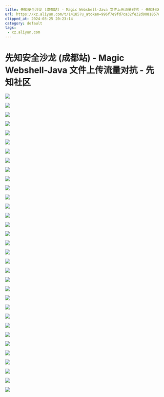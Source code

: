 ```yaml
---
title: 先知安全沙龙 (成都站) - Magic Webshell-Java 文件上传流量对抗 - 先知社区
url: https://xz.aliyun.com/t/14185?u_atoken=996f7e9fd7ca32fe32d0081857df410c&u_asession=01CgelqsBMuTNNGS951nuWEgDfsIR7F8dD099NDDctjsJB8qWKvG-8jZ6L7aTuOqqrdlmHJsN3PcAI060GRB4YZGyPlBJUEqctiaTooWaXr7I&u_asig=05umVmUAZnQ2usbn5D6zaqvQaGFv6prP5q3VE0nUmdR7ycBDlcXDd5JMQgqxRl8AgM8ASyl-YYjfIF32bsmvYrhrkKUEQo7WTjXLQ2i5YQaqwIEgwMHT410cAKDkBHYTmtKrURWfwRCupX-FYnLqLaqftqqPYcXxzCAxvmLCJ96S9g2QMxYs6lyXb1lFWKql56OxYIRTCA48VxaDB5Ijbcav_ZCBeWs7nYA9h_qpfCJvWQW-1ZN_Nt9aTE9cs_fddd1H1o9bAqYu8leK5XJevuC2XZPAlA48v9RJ13hkDKt916gx6UxFgdF3ARCQ86jS_u_XR5hatHQVh06VuUZ-D1wA&u_aref=eilGWQJmGbGpu9f1A9PaTdzKfjc%3D
clipped_at: 2024-03-25 20:23:14
category: default
tags: 
 - xz.aliyun.com
---
```



# 先知安全沙龙 (成都站) - Magic Webshell-Java 文件上传流量对抗 - 先知社区

[![](assets/1711369394-2520cbdbd75cfdfb60f28d133a9e9748.jpeg)](https://xzfile.aliyuncs.com/media/upload/picture/20240325144611-5df6b5f2-ea73-1.jpeg)

[![](assets/1711369394-7ea16168988061ccff6b02a0f3d07fa6.jpeg)](https://xzfile.aliyuncs.com/media/upload/picture/20240325144614-5ffd54c8-ea73-1.jpeg)

[![](assets/1711369394-fe8dee6007a1629573cf5130c222a6c9.jpeg)](https://xzfile.aliyuncs.com/media/upload/picture/20240325144617-61b99f38-ea73-1.jpeg)

[![](assets/1711369394-bdd055c41c5a0027bde39c23895710ad.jpeg)](https://xzfile.aliyuncs.com/media/upload/picture/20240325144620-6380eb0a-ea73-1.jpeg)

[![](assets/1711369394-85396b542ad74e715696c27ebc817817.jpeg)](https://xzfile.aliyuncs.com/media/upload/picture/20240325144623-65748a02-ea73-1.jpeg)

[![](assets/1711369394-7dacc10f7b0c5c2471fa55fed8a9d781.jpeg)](https://xzfile.aliyuncs.com/media/upload/picture/20240325144627-6754d002-ea73-1.jpeg)

[![](assets/1711369394-5335f11011cd884d28a313adc3eebfb4.jpeg)](https://xzfile.aliyuncs.com/media/upload/picture/20240325144630-69a6ad3a-ea73-1.jpeg)

[![](assets/1711369394-d5fe6f13c7b87025a1238988ed5ae131.jpeg)](https://xzfile.aliyuncs.com/media/upload/picture/20240325144634-6bbf5db0-ea73-1.jpeg)

[![](assets/1711369394-9537d0c4b6cc02283d3913551341d349.jpeg)](https://xzfile.aliyuncs.com/media/upload/picture/20240325144638-6dd6f478-ea73-1.jpeg)

[![](assets/1711369394-87a36bb31122a81aa22982019442b197.jpeg)](https://xzfile.aliyuncs.com/media/upload/picture/20240325144641-6fc4df0c-ea73-1.jpeg)

[![](assets/1711369394-2f084c084fd3fdb4d2d77a2ee9fc8c4e.jpeg)](https://xzfile.aliyuncs.com/media/upload/picture/20240325144644-71a31604-ea73-1.jpeg)

[![](assets/1711369394-f3fb762a36dceb76c07ef0d6ea44b64d.jpeg)](https://xzfile.aliyuncs.com/media/upload/picture/20240325144856-c0632ab8-ea73-1.jpeg)

[![](assets/1711369394-209ddcef4bda21d080dbc4abf360137c.jpeg)](https://xzfile.aliyuncs.com/media/upload/picture/20240325144924-d0e34b7a-ea73-1.jpeg)

[![](assets/1711369394-bee9040a9ee887bde90f1a2ac3b5af12.jpeg)](https://xzfile.aliyuncs.com/media/upload/picture/20240325144902-c420816e-ea73-1.jpeg)

[![](assets/1711369394-dd6d44e45dcfb85977d5f8a9dac1a4e1.jpeg)](https://xzfile.aliyuncs.com/media/upload/picture/20240325144905-c5e55e3e-ea73-1.jpeg)

[![](assets/1711369394-78c79b7e3d1a06a0f1e25dda85fc1146.jpeg)](https://xzfile.aliyuncs.com/media/upload/picture/20240325144909-c7e19d9c-ea73-1.jpeg)

[![](assets/1711369394-f49d973dc43db0f45d182cee4c358a7f.jpeg)](https://xzfile.aliyuncs.com/media/upload/picture/20240325144703-7cecff8e-ea73-1.jpeg)

[![](assets/1711369394-185ff449194ae5a0fd6e0f8af342cc5f.jpeg)](https://xzfile.aliyuncs.com/media/upload/picture/20240325144706-7ed0dd20-ea73-1.jpeg)

[![](assets/1711369394-86d155d821d68e02dba70b6c0c42275e.jpeg)](https://xzfile.aliyuncs.com/media/upload/picture/20240325144710-8117ee8e-ea73-1.jpeg)

[![](assets/1711369394-88f1b89f0448d70f59c984d9f17246a9.jpeg)](https://xzfile.aliyuncs.com/media/upload/picture/20240325144713-82cd09ee-ea73-1.jpeg)

[![](assets/1711369394-8dc9f0bce25a83ec27e666126232be11.jpeg)](https://xzfile.aliyuncs.com/media/upload/picture/20240325144716-84963372-ea73-1.jpeg)

[![](assets/1711369394-0b5653b49d07f97f677f425d3e3d1e6c.jpeg)](https://xzfile.aliyuncs.com/media/upload/picture/20240325144719-866cfac8-ea73-1.jpeg)

[![](assets/1711369394-2e8e6b9b6240b64f1db5603d20993f9e.jpeg)](https://xzfile.aliyuncs.com/media/upload/picture/20240325144722-8855dd82-ea73-1.jpeg)

[![](assets/1711369394-6b918165956bdfbaac3538a3df3d77f4.jpeg)](https://xzfile.aliyuncs.com/media/upload/picture/20240325144725-8a1ad988-ea73-1.jpeg)

[![](assets/1711369394-1598ee6db5c5dd3d892f8145a93f6954.jpeg)](https://xzfile.aliyuncs.com/media/upload/picture/20240325144728-8bf7d314-ea73-1.jpeg)

[![](assets/1711369394-15f7687d4c84bc22643d4dc3b342ece4.jpeg)](https://xzfile.aliyuncs.com/media/upload/picture/20240325144731-8dc91e3c-ea73-1.jpeg)

[![](assets/1711369394-bf8658c5b8768b97db00826509f15b1c.jpeg)](https://xzfile.aliyuncs.com/media/upload/picture/20240325144734-8f8c197c-ea73-1.jpeg)

[![](assets/1711369394-7deff2777b866f0c23f52611162af36d.jpeg)](https://xzfile.aliyuncs.com/media/upload/picture/20240325144737-9169274e-ea73-1.jpeg)

[![](assets/1711369394-06fd7650279c9746c2645f54613640be.jpeg)](https://xzfile.aliyuncs.com/media/upload/picture/20240325144740-933a3004-ea73-1.jpeg)

[![](assets/1711369394-0d5e8ab7e017ce04491625250404bfa6.jpeg)](https://xzfile.aliyuncs.com/media/upload/picture/20240325144744-955388c2-ea73-1.jpeg)

[![](assets/1711369394-b34120411460ec84dc856ab8d4fc4a1a.jpeg)](https://xzfile.aliyuncs.com/media/upload/picture/20240325144747-97035896-ea73-1.jpeg)

[![](assets/1711369394-9658a24c828cf43e8c317fc306816fbe.jpeg)](https://xzfile.aliyuncs.com/media/upload/picture/20240325144750-98f2e7f2-ea73-1.jpeg)

[![](assets/1711369394-261bd37337276c64a89a74126a597d52.jpeg)](https://xzfile.aliyuncs.com/media/upload/picture/20240325144752-9a7e46f2-ea73-1.jpeg)